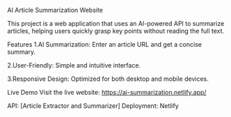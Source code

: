 AI Article Summarization Website

This project is a web application that uses an AI-powered API to summarize articles, helping users quickly grasp key points without reading the full text.

Features
1.AI Summarization: Enter an article URL and get a concise summary.

2.User-Friendly: Simple and intuitive interface.

3.Responsive Design: Optimized for both desktop and mobile devices.

Live Demo
Visit the live website: https://ai-summarization.netlify.app/

API: [Article Extractor and Summarizer]
Deployment: Netlify

